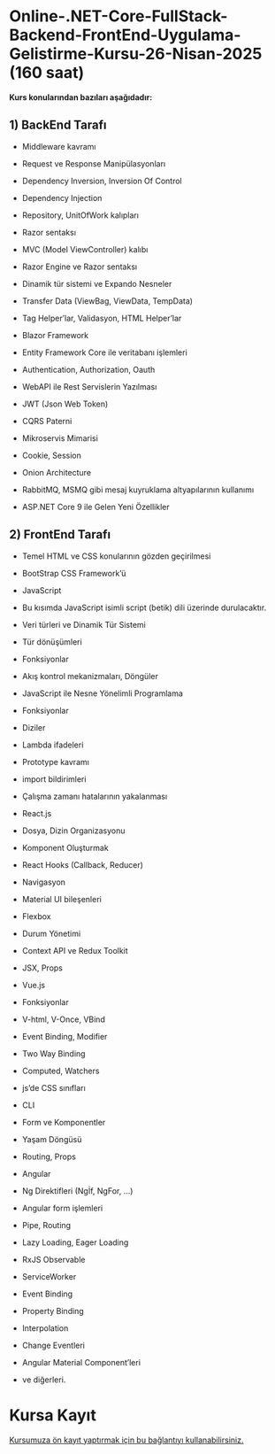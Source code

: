 # Online-.NET-Core-FullStack-Backend-FrontEnd-Uygulama-Gelistirme-Kursu-26-Nisan-2025 (160 saat)

 __Kurs konularından bazıları aşağıdadır:__
 
## 1) BackEnd Tarafı

* Middleware kavramı

* Request ve Response Manipülasyonları

* Dependency Inversion, Inversion Of Control

* Dependency Injection

* Repository, UnitOfWork kalıpları

* Razor sentaksı

* MVC (Model ViewController) kalıbı

* Razor Engine ve Razor sentaksı

* Dinamik tür sistemi ve Expando Nesneler

* Transfer Data (ViewBag, ViewData, TempData)

* Tag Helper’lar, Validasyon, HTML Helper’lar

* Blazor Framework

* Entity Framework Core ile veritabanı işlemleri

* Authentication, Authorization, Oauth

* WebAPI ile Rest Servislerin Yazılması

* JWT (Json Web Token)

* CQRS Paterni

* Mikroservis Mimarisi

* Cookie, Session

* Onion Architecture

* RabbitMQ, MSMQ gibi mesaj kuyruklama altyapılarının kullanımı

* ASP.NET Core 9 ile Gelen Yeni Özellikler

## 2) FrontEnd Tarafı

* Temel HTML ve CSS konularının gözden geçirilmesi

* BootStrap CSS Framework’ü

* JavaScript

* Bu kısımda JavaScript isimli script (betik) dili üzerinde durulacaktır.

* Veri türleri ve Dinamik Tür Sistemi

* Tür dönüşümleri

* Fonksiyonlar

* Akış kontrol mekanizmaları, Döngüler

* JavaScript ile Nesne Yönelimli Programlama

* Fonksiyonlar

* Diziler

* Lambda ifadeleri

* Prototype kavramı

* import bildirimleri

* Çalışma zamanı hatalarının yakalanması

* React.js

* Dosya, Dizin Organizasyonu

* Komponent Oluşturmak

* React Hooks (Callback, Reducer)

* Navigasyon

* Material UI bileşenleri

* Flexbox

* Durum Yönetimi

* Context API ve Redux Toolkit

* JSX, Props

* Vue.js

* Fonksiyonlar

* V-html, V-Once, VBind

* Event Binding, Modifier

* Two Way Binding

* Computed, Watchers

* js’de CSS sınıfları

* CLI

* Form ve Komponentler

* Yaşam Döngüsü

* Routing, Props

* Angular

* Ng Direktifleri (Ngİf, NgFor, …)

* Angular form işlemleri

* Pipe, Routing

* Lazy Loading, Eager Loading

* RxJS Observable

* ServiceWorker

* Event Binding

* Property Binding

* Interpolation

* Change Eventleri

* Angular Material Component’leri

* ve diğerleri.

# Kursa Kayıt
[Kursumuza ön kayıt yaptırmak için bu bağlantıyı kullanabilirsiniz.]()

